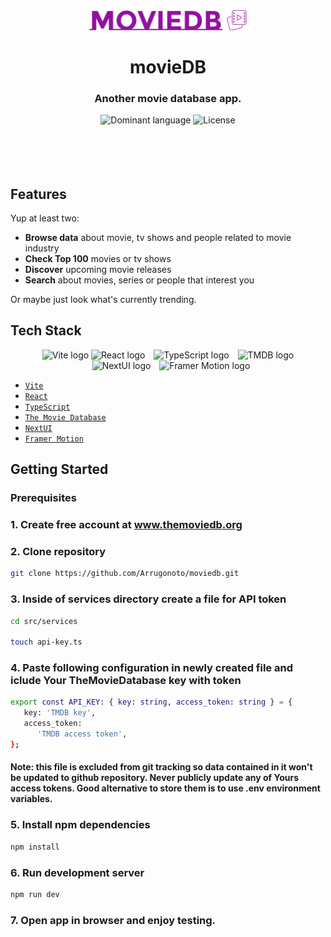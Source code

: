 <div align='center'>
   <img width="50%" src="src/assets/logo.svg" alt="movieDB logo"/>
   <h1>movieDB</h1>
   <h3>Another movie database app.</h3>
</div>

<div align='center'>
<img src='https://img.shields.io/github/languages/top/Arrugonoto/moviedb?color=007acc&logo=typescript' alt='Dominant language'/>
<img src='https://img.shields.io/github/license/Arrugonoto/moviedb' alt='License'/>
</div>

<br>
<br>
<br>
<br>

## Features

Yup at least two:

-  **Browse data** about movie, tv shows and people related to movie industry
-  **Check Top 100** movies or tv shows
-  **Discover** upcoming movie releases
-  **Search** about movies, series or people that interest you

Or maybe just look what's currently trending.

## Tech Stack

<div align='center'>

<img title='Vite' width='50px' src='https://camo.githubusercontent.com/61e102d7c605ff91efedb9d7e47c1c4a07cef59d3e1da202fd74f4772122ca4e/68747470733a2f2f766974656a732e6465762f6c6f676f2e737667' alt='Vite logo' style='margin: 0 auto;'/>
<img title='React' width='56px' src='https://upload.wikimedia.org/wikipedia/commons/a/a7/React-icon.svg' alt='React logo' style='margin: 0 auto;'/>
<img title='TypeScript' width='50px' src='https://upload.wikimedia.org/wikipedia/commons/thumb/4/4c/Typescript_logo_2020.svg/1200px-Typescript_logo_2020.svg.png' alt='TypeScript logo' style='margin: 0 10px;'/>
<img title='The Movie Database' width='70px' src='https://www.themoviedb.org/assets/2/v4/logos/v2/blue_square_2-d537fb228cf3ded904ef09b136fe3fec72548ebc1fea3fbbd1ad9e36364db38b.svg' alt='TMDB logo' style='object-fit: cover;' />
<img title='NextUI' width='50px' src='https://raw.githubusercontent.com/nextui-org/nextui/main/apps/docs/public/isotipo.png' alt='NextUI logo' style='margin: 0 10px;'/>
<img title='Framer Motion' width='50px' src='https://camo.githubusercontent.com/179d66ab2b0321726c88a586c4ad38802e7113a3c98c6fd3f0156c01c98cfd14/68747470733a2f2f6672616d657275736572636f6e74656e742e636f6d2f696d616765732f34386861395a52396f5a51475136675a38595566456c50335430412e706e67' alt='Framer Motion logo' style='margin: 0 auto;'/>

</div>

-  [`Vite`](https://vitejs.dev/)
-  [`React`](https://react.dev/)
-  [`TypeScript`](https://www.typescriptlang.org/)
-  [`The Movie Database`](https://www.themoviedb.org/)
-  [`NextUI`](https://nextui.org/)
-  [`Framer Motion`](https://www.framer.com/motion/)

## Getting Started

### Prerequisites

### 1. Create free account at <a href='https://www.themoviedb.org/'>www.themoviedb.org</a>

### 2. Clone repository

```sh
git clone https://github.com/Arrugonoto/moviedb.git
```

### 3. Inside of services directory create a file for API token

```sh
cd src/services

touch api-key.ts
```

### 4. Paste following configuration in newly created file and iclude Your TheMovieDatabase key with token

```sh
export const API_KEY: { key: string, access_token: string } = {
   key: 'TMDB key',
   access_token:
      'TMDB access token',
};
```

#### Note: this file is excluded from git tracking so data contained in it won't be updated to github repository. Never publicly update any of Yours access tokens. Good alternative to store them is to use .env environment variables.

### 5. Install npm dependencies

```sh
npm install
```

### 6. Run development server

```sh
npm run dev
```

### 7. Open app in browser and enjoy testing.
